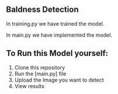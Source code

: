 ## Baldness Detection

In training.py we have trained the model.

In main.py we have implemented the model.
    

## To Run this Model yourself:
1. Clone this repository
2. Run the [main.py] file
3. Upload the Image you want to detect
4. View results


